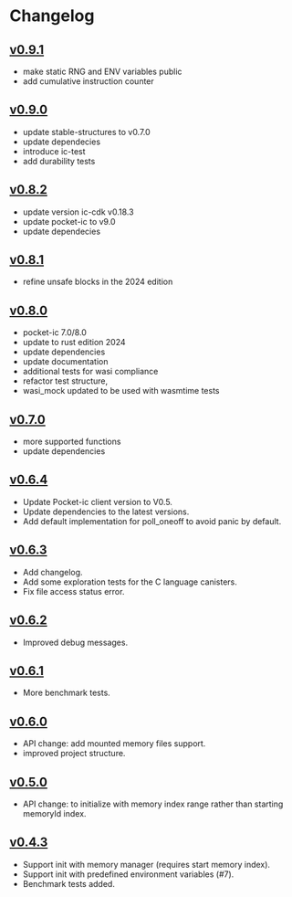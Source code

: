 # Changelog

## [v0.9.1]
- make static RNG and ENV variables public
- add cumulative instruction counter

## [v0.9.0]
- update stable-structures to v0.7.0
- update dependecies
- introduce ic-test
- add durability tests

## [v0.8.2]
- update version ic-cdk v0.18.3
- update pocket-ic to v9.0
- update dependecies

## [v0.8.1]
- refine unsafe blocks in the 2024 edition

## [v0.8.0]

- pocket-ic 7.0/8.0
- update to rust edition 2024
- update dependencies
- update documentation 
- additional tests for wasi compliance
- refactor test structure, 
- wasi_mock updated to be used with wasmtime tests

## [v0.7.0]

- more supported functions
- update dependencies

## [v0.6.4]

- Update Pocket-ic client version to V0.5.
- Update dependencies to the latest versions.
- Add default implementation for poll_oneoff to avoid panic by default.

## [v0.6.3]

- Add changelog.
- Add some exploration tests for the C language canisters.
- Fix file access status error.

## [v0.6.2]

- Improved debug messages.


## [v0.6.1]

- More benchmark tests.

## [v0.6.0]

- API change: add mounted memory files support.
- improved project structure.

## [v0.5.0]

- API change: to initialize with memory index range rather than starting memoryId index.

## [v0.4.3]

- Support init with memory manager (requires start memory index).
- Support init with predefined environment variables (#7).
- Benchmark tests added.


[v0.9.1]: https://github.com/wasm-forge/ic-wasi-polyfill/compare/v0.9.0...v0.9.1
[v0.9.0]: https://github.com/wasm-forge/ic-wasi-polyfill/compare/v0.8.2...v0.9.0
[v0.8.2]: https://github.com/wasm-forge/ic-wasi-polyfill/compare/v0.8.1...v0.8.2
[v0.8.1]: https://github.com/wasm-forge/ic-wasi-polyfill/compare/v0.8.0...v0.8.1
[v0.8.0]: https://github.com/wasm-forge/ic-wasi-polyfill/compare/v0.7.0...v0.8.0
[v0.7.0]: https://github.com/wasm-forge/ic-wasi-polyfill/compare/v0.6.4...v0.7.0
[v0.6.4]: https://github.com/wasm-forge/ic-wasi-polyfill/compare/v0.6.3...v0.6.4
[v0.6.3]: https://github.com/wasm-forge/ic-wasi-polyfill/compare/v0.6.2...v0.6.3
[v0.6.2]: https://github.com/wasm-forge/ic-wasi-polyfill/compare/v0.6.1...v0.6.2
[v0.6.1]: https://github.com/wasm-forge/ic-wasi-polyfill/compare/v0.6.0...v0.6.1
[v0.6.0]: https://github.com/wasm-forge/ic-wasi-polyfill/compare/v0.5.0...v0.6.0
[v0.5.0]: https://github.com/wasm-forge/ic-wasi-polyfill/compare/v0.4.3...v0.5.0
[v0.4.3]: https://github.com/wasm-forge/ic-wasi-polyfill/compare/83c82d0bebd0e2fbe09ad5a4acb6f1ab1b3a6e0d...v0.4.3
